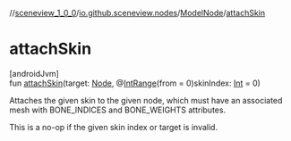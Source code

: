 //[sceneview_1_0_0](../../../index.md)/[io.github.sceneview.nodes](../index.md)/[ModelNode](index.md)/[attachSkin](attach-skin.md)

# attachSkin

[androidJvm]\
fun [attachSkin](attach-skin.md)(target: [Node](../-node/index.md), @[IntRange](https://developer.android.com/reference/kotlin/androidx/annotation/IntRange.html)(from = 0)skinIndex: [Int](https://kotlinlang.org/api/latest/jvm/stdlib/kotlin/-int/index.html) = 0)

Attaches the given skin to the given node, which must have an associated mesh with BONE_INDICES and BONE_WEIGHTS attributes.

This is a no-op if the given skin index or target is invalid.
